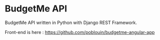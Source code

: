 # BudgetMe API

BudgetMe API written in Python with Django REST Framework.

Front-end is here : https://github.com/poblouin/budgetme-angular-app
